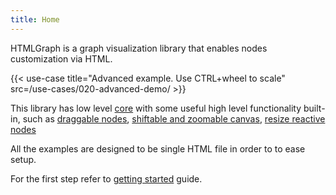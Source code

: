 ```yaml
---
title: Home
---
```


HTMLGraph is a graph visualization library that enables nodes customization via HTML.

{{< use-case title="Advanced example. Use CTRL+wheel to scale" src=/use-cases/020-advanced-demo/ >}}

This library has low level [core](/core) with some useful high level functionality
built-in, such as [draggable nodes](/draggable-nodes),
[shiftable and zoomable canvas](/transformable-canvas),
[resize reactive nodes](/resize-reactive-nodes)

All the examples are designed to be single HTML file in order to to ease setup.

For the first step refer to [getting started](/getting-started) guide.
